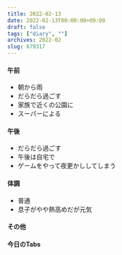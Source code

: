 ```yaml
---
title: 2022-02-13
date: 2022-02-13T00:00:00+09:00
draft: false
tags: ["diary", ""]
archives: 2022-02
slug: 679317
---
```

#### 午前
- 朝から雨
- だらだら過ごす
- 家族で近くの公園に
- スーパーによる
#### 午後
- だらだら過ごす
- 午後は自宅で
- ゲームをやって夜更かししてしまう
#### 体調
- 普通
- 息子がやや熱高めだが元気
#### その他
#### 今日のTabs